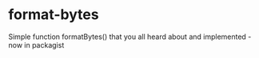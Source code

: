 # format-bytes
Simple function formatBytes() that you all heard about and implemented - now in packagist
